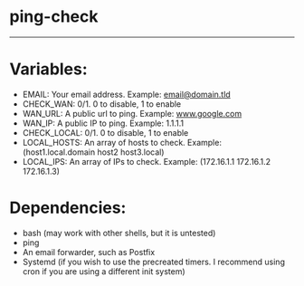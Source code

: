 # ping-check


-----

# **Variables:**
* EMAIL: Your email address. Example: email@domain.tld
* CHECK_WAN: 0/1. 0 to disable, 1 to enable
* WAN_URL: A public url to ping. Example: www.google.com
* WAN_IP: A public IP to ping. Example: 1.1.1.1
* CHECK_LOCAL: 0/1. 0 to disable, 1 to enable
* LOCAL_HOSTS: An array of hosts to check. Example: (host1.local.domain host2 host3.local)
* LOCAL_IPS: An array of IPs to check. Example: (172.16.1.1 172.16.1.2 172.16.1.3)

# **Dependencies:**
* bash (may work with other shells, but it is untested)
* ping
* An email forwarder, such as Postfix
* Systemd (if you wish to use the precreated timers. I recommend using cron if you are using a different init system)
